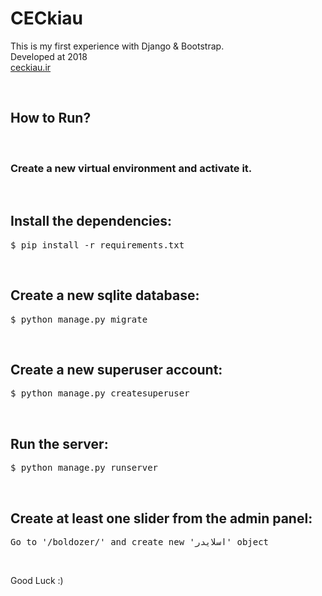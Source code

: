 # CECkiau
This is my first experience with Django & Bootstrap.
<br>
Developed at 2018
<br>
<a href="https://www.ceckiau.ir">ceckiau.ir</a>

<br>
<h2>How to Run? </h2>
<br>

<h3>
  Create a new virtual environment and activate it.
</h3>
<br>

<h2>
  Install the dependencies:
</h2>
<div class="highlight highlight-source-shell">
  <pre>$ pip install -r requirements.txt</pre>
</div>
<br>

<h2>
  Create a new sqlite database:
</h2>
<div class="highlight highlight-source-shell">
  <pre>$ python manage.py migrate</pre>
</div>
<br>

<h2>
  Create a new superuser account:
</h2>
<div class="highlight highlight-source-shell">
  <pre>$ python manage.py createsuperuser</pre>
</div>
<br>

<h2>
  Run the server:
</h2>
<div class="highlight highlight-source-shell">
  <pre>$ python manage.py runserver</pre>
</div>
<br>

<h2>
  Create at least one slider from the admin panel:
</h2>
<div class="highlight highlight-source-shell">
  <pre>Go to '/boldozer/' and create new 'اسلایدر' object</pre>
</div>
<br>

Good Luck :)
